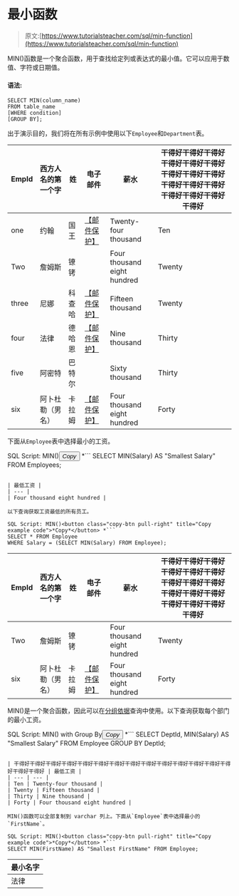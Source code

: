 # 最小函数

> 原文:[https://www.tutorialsteacher.com/sql/min-function](https://www.tutorialsteacher.com/sql/min-function)

MIN()函数是一个聚合函数，用于查找给定列或表达式的最小值。它可以应用于数值、字符或日期值。

#### 语法:

```
SELECT MIN(column_name)
FROM table_name
[WHERE condition]
[GROUP BY]; 
```

出于演示目的，我们将在所有示例中使用以下`Employee`和`Department`表。

| EmpId | 西方人名的第一个字 | 姓 | 电子邮件 | 薪水 | 干得好干得好干得好干得好干得好干得好干得好干得好干得好干得好干得好干得好干得好干得好干得好干得好 |
| --- | --- | --- | --- | --- | --- |
| one | 约翰 | 国王 | [【邮件保护】](/cdn-cgi/l/email-protection) | Twenty-four thousand | Ten |
| Two | 詹姆斯 | 镣铐 |  | Four thousand eight hundred | Twenty |
| three | 尼娜 | 科查哈 | [【邮件保护】](/cdn-cgi/l/email-protection) | Fifteen thousand | Twenty |
| four | 法律 | 德哈恩 | [【邮件保护】](/cdn-cgi/l/email-protection) | Nine thousand | Thirty |
| five | 阿密特 | 巴特尔 |  | Sixty thousand | Thirty |
| six | 阿卜杜勒（男名） | 卡拉姆 | [【邮件保护】](/cdn-cgi/l/email-protection) | Four thousand eight hundred | Forty |

下面从`Employee`表中选择最小的工资。

SQL Script: MIN()<button class="copy-btn pull-right" title="Copy example code">*Copy*</button> *```
SELECT MIN(Salary) AS "Smallest Salary" FROM Employees; 
```

| 最低工资 |
| --- |
| Four thousand eight hundred |

以下查询获取工资最低的所有员工。

SQL Script: MIN()<button class="copy-btn pull-right" title="Copy example code">*Copy*</button> *```
SELECT * FROM Employee 
WHERE Salary = (SELECT MIN(Salary) FROM Employee); 
```

| EmpId | 西方人名的第一个字 | 姓 | 电子邮件 | 薪水 | 干得好干得好干得好干得好干得好干得好干得好干得好干得好干得好干得好干得好干得好干得好干得好干得好 |
| --- | --- | --- | --- | --- | --- |
| Two | 詹姆斯 | 镣铐 |  | Four thousand eight hundred | Twenty |
| six | 阿卜杜勒（男名） | 卡拉姆 | [【邮件保护】](/cdn-cgi/l/email-protection) | Four thousand eight hundred | Forty |

MIN()是一个聚合函数，因此可以在[分组依据](/sql/sql-groupby)查询中使用。以下查询获取每个部门的最小工资。

SQL Script: MIN() with Group By<button class="copy-btn pull-right" title="Copy example code">*Copy*</button> *```
SELECT DeptId, MIN(Salary) AS "Smallest Salary" 
FROM Employee
GROUP BY DeptId; 
```

| 干得好干得好干得好干得好干得好干得好干得好干得好干得好干得好干得好干得好干得好干得好干得好干得好 | 最低工资 |
| --- | --- |
| Ten | Twenty-four thousand |
| Twenty | Fifteen thousand |
| Thirty | Nine thousand |
| Forty | Four thousand eight hundred |

MIN()函数可以全部复制到 varchar 列上。下面从`Employee`表中选择最小的`FirstName`。

SQL Script: MIN()<button class="copy-btn pull-right" title="Copy example code">*Copy*</button> *```
SELECT MIN(FirstName) AS "Smallest FirstName" FROM Employee; 
```

| 最小名字 |
| --- |
| 法律 |****